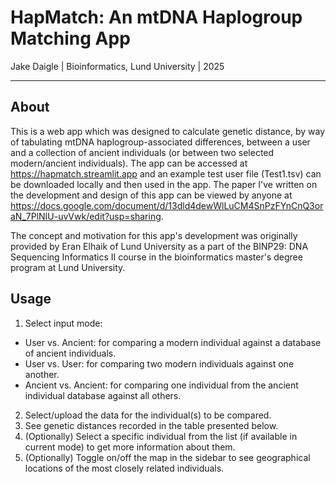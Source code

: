 # HapMatch: An mtDNA Haplogroup Matching App
Jake Daigle | Bioinformatics, Lund University | 2025
***
## About
This is a web app which was designed to calculate genetic distance, by way of tabulating mtDNA haplogroup-associated differences, between a user and a collection of ancient individuals (or between two selected modern/ancient individuals). The app can be accessed at https://hapmatch.streamlit.app and an example test user file (Test1.tsv) can be downloaded locally and then used in the app. The paper I've written on the development and design of this app can be viewed by anyone at https://docs.google.com/document/d/13dld4dewWlLuCM4SnPzFYnCnQ3oraN_7PlNIU-uvVwk/edit?usp=sharing.

The concept and motivation for this app's development was originally provided by Eran Elhaik of Lund University as a part of the BINP29: DNA Sequencing Informatics II course in the bioinformatics master's degree program at Lund University. 
## Usage
1. Select input mode:
  - User vs. Ancient: for comparing a modern individual against a database of ancient individuals.
  - User vs. User: for comparing two modern individuals against one another.
  - Ancient vs. Ancient: for comparing one individual from the ancient individual database against all others.
2. Select/upload the data for the individual(s) to be compared.
3. See genetic distances recorded in the table presented below.
4. (Optionally) Select a specific individual from the list (if available in current mode) to get more information about them.
5. (Optionally) Toggle on/off the map in the sidebar to see geographical locations of the most closely related individuals.
